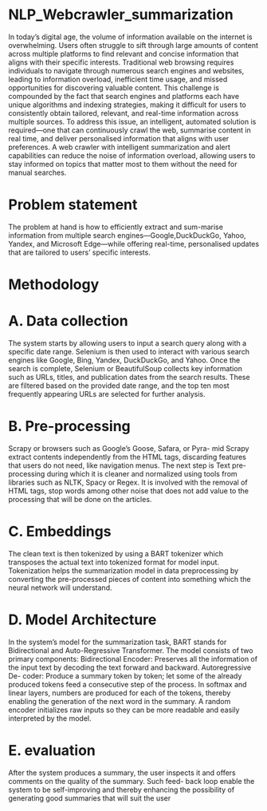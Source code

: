 # NLP_Webcrawler_summarization
In today’s digital age, the volume of information available on the internet is overwhelming. Users often struggle to sift through large amounts of content across multiple platforms to find relevant and concise information that aligns with their
specific interests. Traditional web browsing requires individuals to navigate through
numerous search engines and websites, leading to information overload, inefficient time usage, and missed opportunities for discovering valuable content. This challenge is
compounded by the fact that search engines and platforms each have unique algorithms and indexing strategies, making it difficult for users to consistently obtain tailored, relevant, and real-time information across multiple sources.
To address this issue, an intelligent, automated solution is required—one that can continuously crawl the web, summarise content in real time, and deliver personalised information that aligns with user preferences. A web crawler with intelligent
summarization and alert capabilities can reduce the noise of information overload, allowing users to stay informed on topics that matter most to them without the need for manual searches.

# Problem statement
The problem at hand is how to efficiently extract and sum-marise information from multiple search engines—Google,DuckDuckGo, Yahoo, Yandex, and Microsoft Edge—while offering real-time, personalised updates that are tailored to users’ specific interests.

# Methodology
# A. Data collection
The system starts by allowing users to input a search
query along with a specific date range. Selenium is then
used to interact with various search engines like Google,
Bing, Yandex, DuckDuckGo, and Yahoo. Once the search is
complete, Selenium or BeautifulSoup collects key information
such as URLs, titles, and publication dates from the search
results. These are filtered based on the provided date range,
and the top ten most frequently appearing URLs are selected
for further analysis.
# B. Pre-processing
Scrapy or browsers such as Google’s Goose, Safara, or Pyra-
mid Scrapy extract contents independently from the HTML
tags, discarding features that users do not need, like navigation
menus. The next step is Text pre-processing during which it
is cleaner and normalized using tools from libraries such as
NLTK, Spacy or Regex. It is involved with the removal of
HTML tags, stop words among other noise that does not add
value to the processing that will be done on the articles.
# C. Embeddings
The clean text is then tokenized by using a BART tokenizer
which transposes the actual text into tokenized format for
model input. Tokenization helps the summarization model
in data preprocessing by converting the pre-processed pieces
of content into something which the neural network will
understand.
# D. Model Architecture
In the system’s model for the summarization task, BART
stands for Bidirectional and Auto-Regressive Transformer.
The model consists of two primary components: Bidirectional
Encoder: Preserves all the information of the input text by
decoding the text forward and backward. Autoregressive De-
coder: Produce a summary token by token; let some of the
already produced tokens feed a consecutive step of the process.
In softmax and linear layers, numbers are produced for each
of the tokens, thereby enabling the generation of the next word
in the summary. A random encoder initializes raw inputs so
they can be more readable and easily interpreted by the model.
# E. evaluation
After the system produces a summary, the user inspects it
and offers comments on the quality of the summary. Such feed-
back loop enable the system to be self-improving and thereby
enhancing the possibility of generating good summaries that
will suit the user
